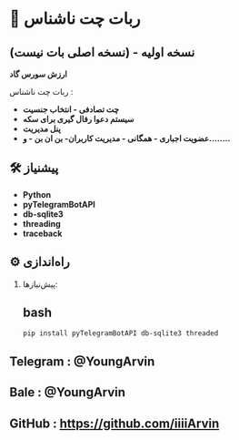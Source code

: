 # 🤖 ربات چت ناشناس

## (نسخه اصلی بات نیست) - نسخه اولیه

**ارزش سورس گاد**

ربات چت ناشناس :
- **چت تصادفی - انتخاب جنسیت**
- **سیستم دعوا رفال گیری برای سکه**
- **پنل مدیریت**
- **عضویت اجباری - همگانی - مدیریت کاربران- بن ان بن - و........**


## 🛠 پیشنیاز
- **Python**
- **pyTelegramBotAPI**
- **db-sqlite3**
- **threading**
- **traceback**

## ⚙️ راه‌اندازی  
1. پیش‌نیازها:  
   ## bash
   ```pip install pyTelegramBotAPI db-sqlite3 threaded```

## Telegram : @YoungArvin
## Bale : @YoungArvin
## GitHub : https://github.com/iiiiArvin
